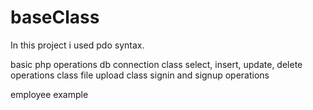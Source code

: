 # baseClass
In this project i used pdo syntax.

basic php operations
db connection class
select, insert, update, delete operations class
file upload class
signin and signup operations

employee example
